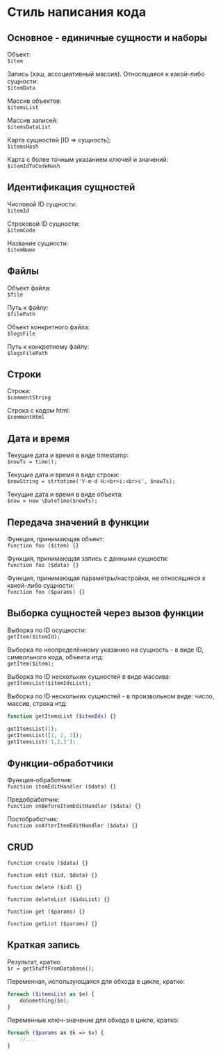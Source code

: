 # Стиль написания кода

## Основное - единичные сущности и наборы

Объект:<br>
`$item`

Запись (хэш, ассоциативный массив). Относящаяся к какой-либо сущности:<br>
`$itemData`

Массив объектов:<br>
`$itemsList`

Массив записей:<br>
`$itemsDataList`

Карта сущностей [ID => сущность]:<br>
`$itemsHash`

Карта с более точным указанием ключей и значений:<br>
`$itemIdToCodeHash`


## Идентификация сущностей

Числовой ID сущности:<br>
`$itemId`

Строковой ID сущности:<br>
`$itemCode`

Название сущности:<br>
`$itemName`


## Файлы

Объект файла:<br>
`$file`

Путь к файлу:<br>
`$filePath`

Объект конкретного файла:<br>
`$logsFile`

Путь к конкретному файлу:<br>
`$logsFilePath`


## Строки

Строка:<br>
`$commentString`

Строка с кодом html:<br>
`$commentHtml`


## Дата и время

Текущие дата и время в виде timestamp:<br>
`$nowTs = time();`

Текущие дата и время в виде строки:<br>
`$nowString = strtotime('Y-m-d H:<br>i:<br>s', $nowTs);`

Текущие дата и время в виде объекта:<br>
`$now = new \DateTime($nowTs);`


## Передача значений в функции

Функция, принимающая объект:<br>
`function foo ($item) {}`

Функция, принимающая запись с данными сущности:<br>
`function foo ($data) {}`

Функция, принимающая параметры/настройки, не относящиеся к какой-либо сущности:<br>
`function foo ($params) {}`


## Выборка сущностей через вызов функции

Выборка по ID осущности:<br>
`getItem($itemId);`

Выборка по неопределённому указанию на сущность - в виде ID, символьного кода, объекта итд:<br>
`getItem($item);`

Выборка по ID нескольких сущностей в виде массива:<br>
`getItemsList($itemIdsList);`

Выборка по ID нескольких сущностей - в произвольном виде: число, массив, строка итд:<br>
```php
function getItemsList ($itemIds) {}

getItemsList(1);
getItemsList([1, 2, 3]);
getItemsList('1,2,3');
```


## Функции-обработчики

Функция-обработчик:<br>
`function itemEditHandler ($data) {}`

Предобработчик:<br>
`function onBeforeItemEditHandler ($data) {}`

Постобработчик:<br>
`function onAfterItemEditHandler ($data) {}`


## CRUD

`function create ($data) {}`

`function edit ($id, $data) {}`

`function delete ($id) {}`

`function deleteList ($idsList) {}`

`function get ($params) {}`

`function getList ($params) {}`


## Краткая запись

Результат, кратко:<br>
`$r = getStuffFromDatabase();`

Переменная, использующаяся для обхода в цикле, кратко:<br>
```php
foreach ($itemsList as $e) {
	doSomething($e);
}
```

Переменные ключ-значение для обхода в цикле, кратко:<br>
```php
foreach ($params as $k => $v) {
	//...
}
```
